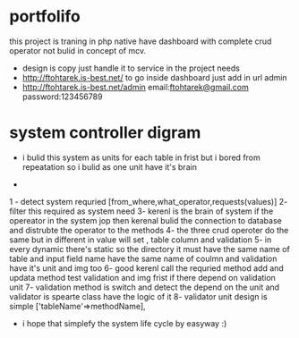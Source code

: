 # portfolifo
this project is traning in php native have dashboard with complete crud operator
not bulid in concept of mcv. 

- design is copy just handle it to service in the project needs
- http://ftohtarek.is-best.net/
to go inside dashboard just add in url admin
- http://ftohtarek.is-best.net/admin
email:ftohtarek@gmail.com
password:123456789
# system controller digram 
* i bulid this system as units for each table  in frist  but i bored from repeatation so i bulid as one unit have it's brain
- 
1 - detect system requried [from_where,what_operator,requests(values)]
2- filter this required as system need
3- kerenl is the brain of system if the opereator in the system jop then kerenal bulid the connection to database and distrubte the operator to the methods 
4- the three crud operoter do the same but in different in value will set , table column and validation 
5- in every dynamic there's static so the directory it must have the same name of table and input field name have the same name of coulmn and validation have it's unit and  img too 
6- good kerenl call the requried method add and updata method test validation and img frist if there depend on validation unit 
7- validation method is switch and detect the depend on the unit and validator is spearte class have the logic of it 
8- validator unit design is simple ['tableName'=>methodName],
* i hope that simplefy the system life cycle by easyway :)

